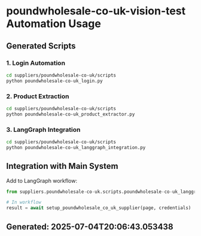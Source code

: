 # poundwholesale-co-uk-vision-test Automation Usage

## Generated Scripts

### 1. Login Automation
```bash
cd suppliers/poundwholesale-co-uk/scripts
python poundwholesale-co-uk_login.py
```

### 2. Product Extraction  
```bash
cd suppliers/poundwholesale-co-uk/scripts
python poundwholesale-co-uk_product_extractor.py
```

### 3. LangGraph Integration
```bash
cd suppliers/poundwholesale-co-uk/scripts
python poundwholesale-co-uk_langgraph_integration.py
```

## Integration with Main System

Add to LangGraph workflow:
```python
from suppliers.poundwholesale-co-uk.scripts.poundwholesale-co-uk_langgraph_integration import setup_poundwholesale_co_uk_supplier

# In workflow
result = await setup_poundwholesale_co_uk_supplier(page, credentials)
```

## Generated: 2025-07-04T20:06:43.053438
